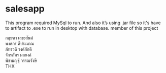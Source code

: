 # salesapp

This program required MySql to run. And also it’s using .jar file so it's have to artifact to .exe to run in desktop with database.
member of this project

กฤษดา เลขะสันต์ <br />
พงศกร ดีประมาณ<br />
ภัทรวดี วงค์ภักดี<br />
จักรภัทร ผลยงค์<br />
พิชามญชุ์ วรรณรังษี<br />
THX

